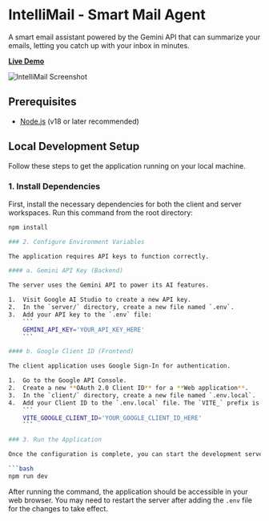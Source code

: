 # IntelliMail - Smart Mail Agent

A smart email assistant powered by the Gemini API that can summarize your emails, letting you catch up with your inbox in minutes.

**[Live Demo](https://intellimail-0bpw.onrender.com)**

![IntelliMail Screenshot](<img width="1919" height="910" alt="Screenshot 2025-08-08 142910" src="https://github.com/user-attachments/assets/042d2077-c2ba-4e3c-b8e4-404f8a1b88ce" />
)

## Prerequisites

- [Node.js](https://nodejs.org/) (v18 or later recommended)

## Local Development Setup

Follow these steps to get the application running on your local machine.

### 1. Install Dependencies

First, install the necessary dependencies for both the client and server workspaces. Run this command from the root directory:

```bash
npm install

### 2. Configure Environment Variables

The application requires API keys to function correctly.

#### a. Gemini API Key (Backend)

The server uses the Gemini API to power its AI features.

1.  Visit Google AI Studio to create a new API key.
2.  In the `server/` directory, create a new file named `.env`.
3.  Add your API key to the `.env` file:
    ```
    GEMINI_API_KEY='YOUR_API_KEY_HERE'
    ```

#### b. Google Client ID (Frontend)

The client application uses Google Sign-In for authentication.

1.  Go to the Google API Console.
2.  Create a new **OAuth 2.0 Client ID** for a **Web application**.
3.  In the `client/` directory, create a new file named `.env.local`.
4.  Add your Client ID to the `.env.local` file. The `VITE_` prefix is required by Vite.
    ```
    VITE_GOOGLE_CLIENT_ID='YOUR_GOOGLE_CLIENT_ID_HERE'
    ```

### 3. Run the Application

Once the configuration is complete, you can start the development server. This command will run both the frontend and backend concurrently.

```bash
npm run dev
```

After running the command, the application should be accessible in your web browser. You may need to restart the server after adding the `.env` file for the changes to take effect.
